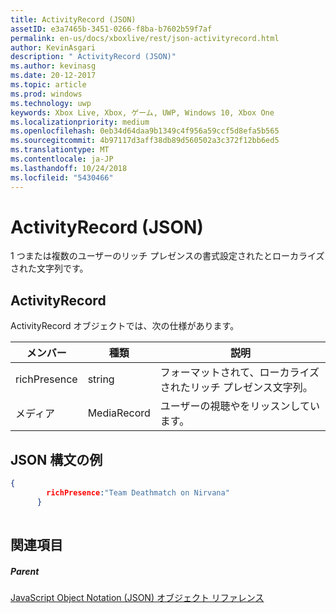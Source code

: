 ```yaml
---
title: ActivityRecord (JSON)
assetID: e3a7465b-3451-0266-f8ba-b7602b59f7af
permalink: en-us/docs/xboxlive/rest/json-activityrecord.html
author: KevinAsgari
description: " ActivityRecord (JSON)"
ms.author: kevinasg
ms.date: 20-12-2017
ms.topic: article
ms.prod: windows
ms.technology: uwp
keywords: Xbox Live, Xbox, ゲーム, UWP, Windows 10, Xbox One
ms.localizationpriority: medium
ms.openlocfilehash: 0eb34d64daa9b1349c4f956a59ccf5d8efa5b565
ms.sourcegitcommit: 4b97117d3aff38db89d560502a3c372f12bb6ed5
ms.translationtype: MT
ms.contentlocale: ja-JP
ms.lasthandoff: 10/24/2018
ms.locfileid: "5430466"
---
```

# <a name="activityrecord-json"></a>ActivityRecord (JSON)
1 つまたは複数のユーザーのリッチ プレゼンスの書式設定されたとローカライズされた文字列です。 
<a id="ID4EN"></a>

 
## <a name="activityrecord"></a>ActivityRecord
 
ActivityRecord オブジェクトでは、次の仕様があります。
 
| メンバー| 種類| 説明| 
| --- | --- | --- | 
| richPresence| string| フォーマットされて、ローカライズされたリッチ プレゼンス文字列。| 
| メディア| MediaRecord| ユーザーの視聴やをリッスンしています。| 
  
<a id="ID4ETB"></a>

 
## <a name="sample-json-syntax"></a>JSON 構文の例
 

```json
{
        richPresence:"Team Deathmatch on Nirvana"
      }
    
```

  
<a id="ID4E3B"></a>

 
## <a name="see-also"></a>関連項目
 
<a id="ID4E5B"></a>

 
##### <a name="parent"></a>Parent 

[JavaScript Object Notation (JSON) オブジェクト リファレンス](atoc-xboxlivews-reference-json.md)

   